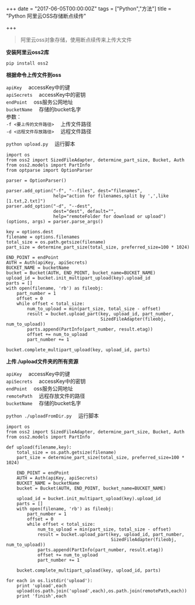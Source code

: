 +++
date = "2017-06-05T00:00:00Z"
tags = ["Python","方法"]
title = "Python 阿里云OSS存储断点续传"

+++

> 阿里云oss对象存储，使用断点续传来上传大文件<!--more-->

**安装阿里云oss2库**
```
pip install oss2
```
**根据命令上传文件到oss**
  
`apiKey` 　accessKey中的键  
`apiSecrets` 　accessKey中的密钥  
`endPoint` 　oss服务公网地址    
`bucketName` 　存储的bucket名字    
参数：  
`-f <要上传的文件路径>` 　上传文件路径    
`-d <远程文件存放路径>` 　远程文件路径  

`python upload.py` 　运行脚本
```
import os
from oss2 import SizedFileAdapter, determine_part_size, Bucket, Auth
from oss2.models import PartInfo
from optparse import OptionParser

parser = OptionParser()

parser.add_option("-f", "--files", dest="filenames",
                  help="action for filenames,split by ',',like [1.txt,2.txt]")
parser.add_option("-d", "--dest",
                  dest="dest", default="",
                  help="remoteFolder for download or upload")
(options, args) = parser.parse_args()

key = options.dest
filename = options.filenames
total_size = os.path.getsize(filename)
part_size = determine_part_size(total_size, preferred_size=100 * 1024)

END_POINT = endPoint
AUTH = Auth(apiKey, apiSecrets)
BUCKET_NAME = bucketName
bucket = Bucket(AUTH, END_POINT, bucket_name=BUCKET_NAME)
upload_id = bucket.init_multipart_upload(key).upload_id
parts = []
with open(filename, 'rb') as fileobj:
    part_number = 1
    offset = 0
    while offset < total_size:
        num_to_upload = min(part_size, total_size - offset)
        result = bucket.upload_part(key, upload_id, part_number,
                                    SizedFileAdapter(fileobj, num_to_upload))
        parts.append(PartInfo(part_number, result.etag))
        offset += num_to_upload
        part_number += 1

bucket.complete_multipart_upload(key, upload_id, parts)
```
**上传./upload文件夹的所有资源**  

`apiKey` 　accessKey中的键  
`apiSecrets` 　accessKey中的密钥  
`endPoint` 　oss服务公网地址    
`remotePath` 　远程存放文件的路径    
`bucketName` 　存储的bucket名字    

`python ./uploadFromDir.py` 　运行脚本  
```
import os
from oss2 import SizedFileAdapter, determine_part_size, Bucket, Auth
from oss2.models import PartInfo

def upload(filename,key):
    total_size = os.path.getsize(filename)
    part_size = determine_part_size(total_size, preferred_size=100 * 1024)

    END_POINT = endPoint
    AUTH = Auth(apiKey, apiSecrets)
    BUCKET_NAME = bucketName
    bucket = Bucket(AUTH, END_POINT, bucket_name=BUCKET_NAME)

    upload_id = bucket.init_multipart_upload(key).upload_id
    parts = []
    with open(filename, 'rb') as fileobj:
        part_number = 1
        offset = 0
        while offset < total_size:
            num_to_upload = min(part_size, total_size - offset)
            result = bucket.upload_part(key, upload_id, part_number,
                                        SizedFileAdapter(fileobj, num_to_upload))
            parts.append(PartInfo(part_number, result.etag))
            offset += num_to_upload
            part_number += 1

    bucket.complete_multipart_upload(key, upload_id, parts)

for each in os.listdir('upload'):
    print 'upload',each
    upload(os.path.join('upload',each),os.path.join(remotePath,each))
    print 'finish',each
```